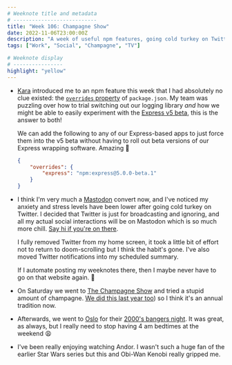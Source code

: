 ```yaml
---
# Weeknote title and metadata
# ---------------------------
title: "Week 106: Champagne Show"
date: 2022-11-06T23:00:00Z
description: "A week of useful npm features, going cold turkey on Twitter, enjoying Mastodon, drinking a lot of champagne, and dancing to 2000's bangers until 4 am."
tags: ["Work", "Social", "Champagne", "TV"]

# Weeknote display
# ----------------
highlight: "yellow"
---
```


  * [Kara](https://ghost.computer/) introduced me to an npm feature this week that I had absolutely no clue existed: the [`overrides` property](https://docs.npmjs.com/cli/v8/configuring-npm/package-json#overrides) of `package.json`. My team was puzzling over how to trial switching out our logging library _and_ how we might be able to easily experiment with the [Express v5 beta](https://expressjs.com/en/guide/migrating-5.html), this is the answer to both!

    We can add the following to any of our Express-based apps to just force them into the v5 beta without having to roll out beta versions of our Express wrapping software. Amazing :clap:

    ```json
    {
        "overrides": {
            "express": "npm:express@5.0.0-beta.1"
        }
    }
    ```

  * I think I'm very much a [Mastodon](https://joinmastodon.org/) convert now, and I've noticed my anxiety and stress levels have been lower after going cold turkey on Twitter. I decided that Twitter is just for broadcasting and ignoring, and all my actual social interactions will be on Mastodon which is so much more chill. [Say hi if you're on there](https://mastodon.social/@rowanmanning).

    I fully removed Twitter from my home screen, it took a little bit of effort not to return to doom-scrolling but I think the habit's gone. I've also moved Twitter notifications into my scheduled summary.

    If I automate posting my weeknotes there, then I maybe never have to go on that website again. :thinking:

  * On Saturday we went to [The Champagne Show](https://champagneshow.com/london/) and tried a stupid amount of champagne. [We did  this last year too](/weeknotes/53/)) so I think it's an annual tradition now.

  * Afterwards, we went to [Oslo](https://www.oslohackney.com/) for their [2000's bangers night](https://www.oslohackney.com/club-nights/shameless/). It was great, as always, but I really need to stop having 4 am bedtimes at the weekend :weary:

  * I've been really enjoying watching Andor. I wasn't such a huge fan of the earlier Star Wars series but this and Obi-Wan Kenobi really gripped me.
